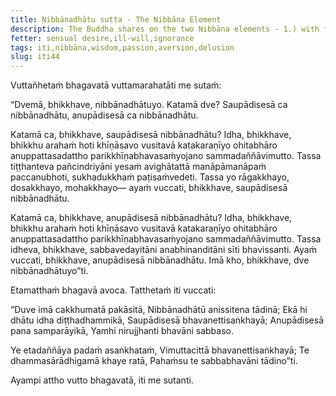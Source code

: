 ```yaml
---
title: Nibbānadhātu sutta - The Nibbāna Element
description: The Buddha shares on the two Nibbāna elements - 1.) with fuel remaining and 2.) without fuel remaining.
fetter: sensual desire,ill-will,ignorance
tags: iti,nibbāna,wisdom,passion,aversion,delusion
slug: iti44
---
```


Vuttañhetaṁ bhagavatā vuttamarahatāti me sutaṁ:

“Dvemā, bhikkhave, nibbānadhātuyo. Katamā dve? Saupādisesā ca nibbānadhātu, anupādisesā ca nibbānadhātu.

Katamā ca, bhikkhave, saupādisesā nibbānadhātu? Idha, bhikkhave, bhikkhu arahaṁ hoti khīṇāsavo vusitavā katakaraṇīyo ohitabhāro anuppattasadattho parikkhīṇabhavasaṁyojano sammadaññāvimutto. Tassa tiṭṭhanteva pañcindriyāni yesaṁ avighātattā manāpāmanāpaṁ paccanubhoti, sukhadukkhaṁ paṭisaṁvedeti. Tassa yo rāgakkhayo, dosakkhayo, mohakkhayo— ayaṁ vuccati, bhikkhave, saupādisesā nibbānadhātu.

Katamā ca, bhikkhave, anupādisesā nibbānadhātu? Idha, bhikkhave, bhikkhu arahaṁ hoti khīṇāsavo vusitavā katakaraṇīyo ohitabhāro anuppattasadattho parikkhīṇabhavasaṁyojano sammadaññāvimutto. Tassa idheva, bhikkhave, sabbavedayitāni anabhinanditāni sīti bhavissanti. Ayaṁ vuccati, bhikkhave, anupādisesā nibbānadhātu. Imā kho, bhikkhave, dve nibbānadhātuyo”ti.

Etamatthaṁ bhagavā avoca. Tatthetaṁ iti vuccati:

“Duve imā cakkhumatā pakāsitā,
Nibbānadhātū anissitena tādinā;
Ekā hi dhātu idha diṭṭhadhammikā,
Saupādisesā bhavanettisaṅkhayā;
Anupādisesā pana samparāyikā,
Yamhi nirujjhanti bhavāni sabbaso.

Ye etadaññāya padaṁ asaṅkhataṁ,
Vimuttacittā bhavanettisaṅkhayā;
Te dhammasārādhigamā khaye ratā,
Pahaṁsu te sabbabhavāni tādino”ti.

Ayampi attho vutto bhagavatā, iti me sutanti.
